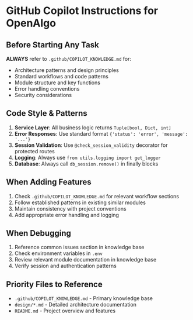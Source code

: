 # GitHub Copilot Instructions for OpenAlgo

## Before Starting Any Task

**ALWAYS** refer to `.github/COPILOT_KNOWLEDGE.md` for:
- Architecture patterns and design principles
- Standard workflows and code patterns
- Module structure and key functions
- Error handling conventions
- Security considerations

## Code Style & Patterns

1. **Service Layer**: All business logic returns `Tuple[bool, Dict, int]`
2. **Error Responses**: Use standard format `{'status': 'error', 'message': '...'}`
3. **Session Validation**: Use `@check_session_validity` decorator for protected routes
4. **Logging**: Always use `from utils.logging import get_logger`
5. **Database**: Always call `db_session.remove()` in finally blocks

## When Adding Features

1. Check `.github/COPILOT_KNOWLEDGE.md` for relevant workflow sections
2. Follow established patterns in existing similar modules
3. Maintain consistency with project conventions
4. Add appropriate error handling and logging

## When Debugging

1. Reference common issues section in knowledge base
2. Check environment variables in `.env`
3. Review relevant module documentation in knowledge base
4. Verify session and authentication patterns

## Priority Files to Reference

- `.github/COPILOT_KNOWLEDGE.md` - Primary knowledge base
- `design/*.md` - Detailed architecture documentation
- `README.md` - Project overview and features
